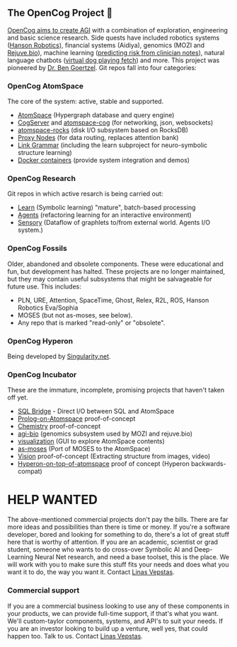 ## The OpenCog Project 👋
[OpenCog aims to create AGI](https://wiki.opencog.org/w/The_Open_Cognition_Project)
with a combination of exploration, engineering and basic science research.
Side quests have included robotics systems ([Hanson Robotics](https://www.hansonrobotics.com)),
financial systems (Aidiya),
genomics (MOZI and [Rejuve.bio](https://www.rejuve.bio)),
machine learning ([predicting risk from clinician notes](https://doi.org/10.1371/journal.pone.0085733)),
natural language chatbots ([virtual dog playing fetch](https://www.youtube.com/watch?v=FEmpGRLwbqE)) and more.
This project was pioneered by [Dr. Ben Goertzel](https://en.wikipedia.org/wiki/Ben_Goertzel).
Git repos fall into four categories:

### OpenCog AtomSpace
The core of the system: active, stable and supported.

* [AtomSpace](https://github.com/opencog/atomspace) (Hypergraph database and query engine)
* [CogServer](https://github.com/opencog/cogserver) and [atomspace-cog](https://github.com/opencog/atomspace-cog) (for networking, json, websockets)
* [atomspace-rocks](https://github.com/opencog/atomspace-rocks) (disk I/O subsystem based on RocksDB)
* [Proxy Nodes](https://wiki.opencog.org/w/ProxyNode) (for data routing, replaces attention bank)
* [Link Grammar](https://github.com/opencog/link-grammar) (including the learn subproject for neuro-symbolic structure learning)
* [Docker containers](https://github.com/opencog/docker) (provide system integration and demos)

### OpenCog Research
Git repos in which active resarch is being carried out:
* [Learn](https://github.com/opencog/learn) (Symbolic learning) "mature", batch-based processing
* [Agents](https://github.com/opencog/agents) (refactoring learning for an interactive environment)
* [Sensory](https://github.com/opencog/sensory) (Dataflow of graphlets to/from external world. Agents I/O system.)

### OpenCog Fossils
Older, abandoned and obsolete components. These were educational and fun, but development has
halted. These projects are no longer maintained, but they may contain useful subsystems that
might be salvageable for future use. This includes:
* PLN, URE, Attention, SpaceTime, Ghost, Relex, R2L, ROS, Hanson Robotics Eva/Sophia
* MOSES (but not as-moses, see below).
* Any repo that is marked "read-only" or "obsolete".

### OpenCog Hyperon
Being developed by [Singularity.net](https://singularitynet.io).

### OpenCog Incubator
These are the immature, incomplete, promising projects that haven't taken off yet.

* [SQL Bridge](https://github.com/opencog/atomspace-bridge) - Direct I/O between SQL and AtomSpace
* [Prolog-on-Atomspace](https://github.com/opencog/atomspace/tree/master/opencog/persist/prolog) proof-of-concept
* [Chemistry](https://github.com/opencog/cheminformatics) proof-of-concept
* [agi-bio](https://github.com/opencog/agi-bio) (genomics subsystem used by MOZI and rejuve.bio)
* [visualization](https://github.com/opencog/visualization) (GUI to explore AtomSpace contents)
* [as-moses](https://github.com/opencog/as-moses) (Port of MOSES to the AtomSpace)
* [Vision](https://github.com/opencog/vision) proof-of-concept (Extracting structure from images, video)
* [Hyperon-on-top-of-atomspace](https://github.com/opencog/atomspace-metta) proof of concept (Hyperon backwards-compat)

# HELP WANTED
The above-mentioned commercial projects don't pay the bills. There are far more ideas
and possibilities than there is time or money. If you're a software developer, bored
and looking for something to do, there's a lot of great stuff here that is worthy of
attention. If you are an academic, scientist or grad student, someone who wants to do
cross-over Symbolic AI and Deep-Learning Neural Net research, and need a base toolset,
this is the place. We will work with you to make sure this stuff fits your needs and
does what you want it to do, the way you want it.
Contact [Linas Vepstas](linasvepstas@gmail.com).

### Commercial support
If you are a commercial business looking to use any of these components in your products,
we can provide full-time support, if that's what you want. We'll custom-taylor components,
systems, and API's to suit your needs. If you are an investor looking to build up a venture,
well yes, that could happen too. Talk to us. Contact [Linas Vepstas](linasvepstas@gmail.com).
